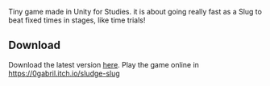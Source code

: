 Tiny game made in Unity for Studies. it is about going really fast as a Slug to beat fixed times in stages, like time trials!

## Download
Download the latest version [here](https://github.com/Gabril0/HookGame/releases/tag/v0.1).
Play the game online in https://0gabril.itch.io/sludge-slug
